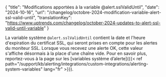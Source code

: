 {
"title": "Modifications apportées à la variable @‌alert.sslValidUntil",
"date": "2024-10-16",
"url": "/changelog/octobre-2024-modification-variable-alert-ssl-valid-until",
"translationKey": "https://www.uptrends.com/changelog/october-2024-updates-to-alert-ssl-valid-until-variable"
}

La variable système `@‌alert.sslValidUntil` contient la date et l'heure d'expiration du certificat SSL, qui seront prises en compte pour les alertes du moniteur SSL. Lorsque vous recevez une alerte OK, cette valeur s'affiche désormais à la place d'une chaîne vide. Pour en savoir plus, reportez-vous à la page sur les [variables système d’alerte]({{< ref path="/support/kb/alerting/integrations/custom-integrations/alerting-system-variables" lang="fr" >}}).